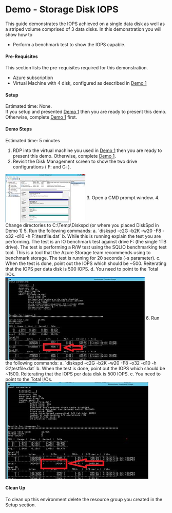 # Demo - Storage Disk IOPS

This guide demonstrates the IOPS achieved on a single data disk as well as a striped volume comprised of 3 data disks.  In this demonstration you will show how to 
* Perform a benchmark test to show the IOPS capable.

#### Pre-Requisites
This section lists the pre-requisites required for this demonstration.
* Azure subscription
* Virtual Machine with 4 disk, configured as described in [Demo 1](https://github.com/GSIAzureCOE/Storage/blob/master/Demo%201%20-%20Storage%20Introduction/Readme.md)

#### Setup
Estimated time: None.  
If you setup and presented [Demo 1](https://github.com/GSIAzureCOE/Storage/blob/master/Demo%201%20-%20Storage%20Introduction/Readme.md) then you are ready to present this demo. Otherwise, complete [Demo 1](https://github.com/GSIAzureCOE/Storage/blob/master/Demo%201%20-%20Storage%20Introduction/Readme.md) first.

#### Demo Steps
Estimated time: 5 minutes

1. RDP into the virtual machine you used in [Demo 1](https://github.com/GSIAzureCOE/Storage/blob/master/Demo%201%20-%20Storage%20Introduction/Readme.md) then you are ready to present this demo. Otherwise, complete [Demo 1](https://github.com/GSIAzureCOE/Storage/blob/master/Demo%201%20-%20Storage%20Introduction/Readme.md).
2. Revisit the Disk Management screen to show the two drive configurations ( F: and G: ). <br>
<img src="./media/image001.jpg" align="center"/>
3. Open a CMD prompt window.
4. Change directories to C:\Temp\Diskspd (or where you placed DiskSpd in Demo 1)
5. Run the following commands:
  a. `diskspd -c2G -b2K -w20 -F8 -o32 -d10 -h F:\testfile.dat`
  b. While this is running explain the test you are performing.  The test is an IO benchmark test against drive F: (the single 1TB drive).  The test is performing a R/W test using the SQLIO benchmarking test tool.  This is a tool that the Azure Storage team recommends using to benchmark storage.  The test is running for 20 seconds (-s parameter).
  c. When the test is done, point out the IOPS which should be ~500.  Reiterating that the IOPS per data disk is 500 IOPS.
  d. You need to point to the Total I/Os.<br>
<img src="./media/image002.jpg" align="center"/>
6. Run the following commands:
  a. `diskspd -c2G -b2K -w20 -F8 -o32 -d10 -h G:\testfile.dat`
  b. When the test is done, point out the IOPS which should be ~1500.  Reiterating that the IOPS per data disk is 500 IOPS.
  c. You need to point to the Total I/Os.<br>
<img src="./media/image003.jpg" align="center"/>
 

#### Clean Up
To clean up this environment delete the resource group you created in the Setup section.
